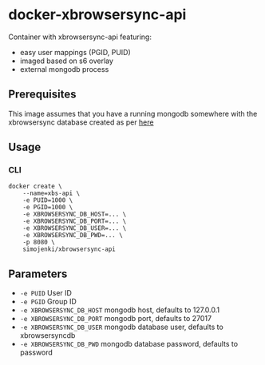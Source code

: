 # docker-xbrowsersync-api

Container with xbrowsersync-api featuring:

 * easy user mappings (PGID, PUID)
 * imaged based on s6 overlay
 * external mongodb process

## Prerequisites
This image assumes that you have a running mongodb somewhere with the xbrowsersync database created as per [here](https://github.com/xbrowsersync/api#3-configure-mongodb-databases)

## Usage

### CLI
```
docker create \
    --name=xbs-api \
    -e PUID=1000 \
    -e PGID=1000 \
    -e XBROWSERSYNC_DB_HOST=... \
    -e XBROWSERSYNC_DB_PORT=... \
    -e XBROWSERSYNC_DB_USER=... \
    -e XBROWSERSYNC_DB_PWD=... \
    -p 8080 \
    simojenki/xbrowsersync-api
```

## Parameters
 * `-e PUID` User ID
 * `-e PGID` Group ID
 * `-e XBROWSERSYNC_DB_HOST` mongodb host, defaults to 127.0.0.1
 * `-e XBROWSERSYNC_DB_PORT` mongodb port, defaults to 27017
 * `-e XBROWSERSYNC_DB_USER` mongodb database user, defaults to xbrowsersyncdb
 * `-e XBROWSERSYNC_DB_PWD` mongodb database password, defaults to password




